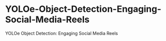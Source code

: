 # YOLOe-Object-Detection-Engaging-Social-Media-Reels
YOLOe Object Detection: Engaging Social Media Reels
